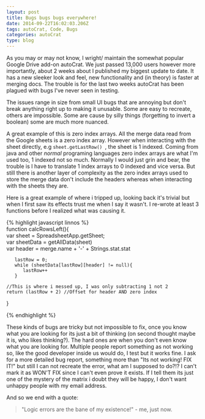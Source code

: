 ```yaml
---
layout: post
title: Bugs bugs bugs everywhere!
date: 2014-09-22T16:02:03.206Z
tags: autoCrat, Code, Bugs
categories: autoCrat
type: blog
---
```


As you may or may not know, I wright/ maintain the somewhat popular Google Drive add-on autoCrat. We just passed 13,000 users however more importantly, about 2 weeks about I published my biggest update to date. It has a new sleeker look and feel, new functionality and (in theory) is faster at merging docs. The trouble is for the last two weeks autoCrat has been plagued with bugs I've never seen in testing.   
   
 The issues range in size from small UI bugs that are annoying but don't break anything right up to making it unusable. Some are easy to recreate, others are impossible. Some are cause by silly things (forgetting to invert a boolean) some are much more nuanced.   
   
 A great example of this is zero index arrays. All the merge data read from the Google sheets is a zero index array. However when interacting with the sheet directly, e.g `sheet.getLastRow() `, the sheet is 1 indexed. Coming from java and other *normal* programing languages zero index arrays are what I'm used too, 1 indexed not so much. Normally I would just grin and bear, the trouble is I have to translate 1 index arrays to 0 indexed and vice versa. But still there is another layer of complexity as the zero index arrays used to store the merge data don't include the headers whereas when interacting with the sheets they are.   
   
 Here is a great example of where i tripped up, looking back it's trivial but when I first saw its effects trust me when I say it wasn't. I re-wrote at least 3 functions before I realized what was causing it.

{% highlight javascript linnos %}   
 function calcRowsLeft(){   
    var sheet = SpreadsheetApp.getSheet;   
    var sheetData = getAllData(sheet)   
    var header = merge.name + '-' + Strings.stat.stat   
   
       lastRow = 0;   
       while (sheetData[lastRow][header] != null){   
          lastRow++   
       }   
   
    //This is where i messed up, I was only subtracting 1 not 2   
    return (lastRow + 2) //Offset for header AND zero index   
 }   
   
 {% endhighlight %}

These kinds of bugs are tricky but not impossible to fix, once you know what you are looking for its just a bit of thinking (on second thought maybe it is, who likes thinking?). The hard ones are when you don't even know what you are looking for. Multiple people report something as not working so, like the good developer inside us would do, I test but it works fine. I ask for a more detailed bug report, something more than "Its not working! FIX IT!" but still I can not recreate the error, what am I supposed to do?!? I can't mark it as WON'T FIX since I can't even prove it exists. If I tell them its just one of the mystery of the matrix i doubt they will be happy, I don't want unhappy people with my email address.   
   
 And so we end with a quote:   
   
 >"Logic errors are the bane of my existence!" - me, just now.
  
